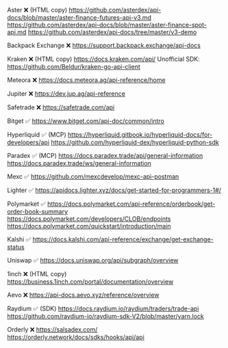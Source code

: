 Aster ❌ (HTML copy)
https://github.com/asterdex/api-docs/blob/master/aster-finance-futures-api-v3.md
https://github.com/asterdex/api-docs/blob/master/aster-finance-spot-api.md
https://github.com/asterdex/api-docs/tree/master/v3-demo

Backpack Exchange ❌
https://support.backpack.exchange/api-docs

Kraken ❌ (HTML copy)
https://docs.kraken.com/api/ 
Unofficial SDK:
https://github.com/Beldur/kraken-go-api-client

Meteora ❌
https://docs.meteora.ag/api-reference/home

Jupiter ❌
https://dev.jup.ag/api-reference

Safetrade ❌
https://safetrade.com/api 

Bitget ✅
https://www.bitget.com/api-doc/common/intro

Hyperliquid ✅ (MCP)
https://hyperliquid.gitbook.io/hyperliquid-docs/for-developers/api
https://github.com/hyperliquid-dex/hyperliquid-python-sdk

Paradex ✅ (MCP)
https://docs.paradex.trade/api/general-information
https://docs.paradex.trade/ws/general-information

Mexc ✅
https://github.com/mexcdevelop/mexc-api-postman

Lighter ✅
https://apidocs.lighter.xyz/docs/get-started-for-programmers-1#/

Polymarket ✅
https://docs.polymarket.com/api-reference/orderbook/get-order-book-summary
https://docs.polymarket.com/developers/CLOB/endpoints
https://docs.polymarket.com/quickstart/introduction/main

Kalshi ✅
https://docs.kalshi.com/api-reference/exchange/get-exchange-status

Uniswap ✅
https://docs.uniswap.org/api/subgraph/overview

1inch ❌ (HTML copy)
https://business.1inch.com/portal/documentation/overview

Aevo ❌
https://api-docs.aevo.xyz/reference/overview

Raydium ✅ (SDK)
https://docs.raydium.io/raydium/traders/trade-api
https://github.com/raydium-io/raydium-sdk-V2/blob/master/yarn.lock

Orderly ❌
https://salsadex.com/
https://orderly.network/docs/sdks/hooks/api/api
